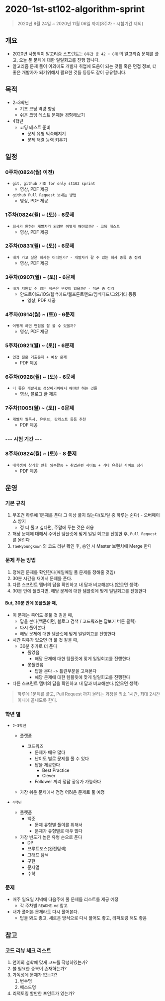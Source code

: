 # 2020-1st-st102-algorithm-sprint

> 2020년 8월 24일 ~ 2020년 11월 06일 까지(8주차 - 시험기간 제외)



## 개요

* 2020년 사통백이 알고리즘 스프린트는 `8주간 총 42 + 8개` 의 알고리즘 문제를 풀고, 오늘 푼 문제에 대한 일일회고를 진행 합니다.
* 알고리즘 문제 풀이 이외에도 개발자 취업에 도움이 되는 것들 혹은 면접 정보, 더 좋은 개발자가 되기위해서 필요한 것들 등등도 같이 공유합니다.

## 목적

* 2~3학년
  * 기초 코딩 역량 향상
  * 쉬운 코딩 테스트 문제들 경험해보기
* 4학년
  * 코딩 테스트 준비
    * 문제 유형 익숙해지기
    * 문제 해결 능력 키우기



## 일정

### 0주차(0824(월) 이전)

* `git, github 기초 for only st102 sprint`
  * 영상, PDF 제공
* `github Pull Request 보내는 방법`
  * 영상, PDF 제공

### 1주차(0824(월) ~ (토)) - 6문제

* `회사가 원하는 개발자가 되려면 어떻게 해야할까? - 코딩 테스트`
  * 영상, PDF 제공

### 2주차(0831(월) ~ (토)) - 6문제

* `내가 가고 싶은 회사는 어디인가? - 개발자가 갈 수 있는 회사 종류 총 정리`
  * 영상, PDF 제공

### 3주차(0907(월) ~ (토)) - 6문제

* `내가 지원할 수 있는 직군은 무엇이 있을까? - 직군 총 정리`
  * 안드로이드/IOS/웹백에드/웹프론트엔드/임베디드/그외기타 등등
    * 영상, PDF 제공

### 4주차(0914(월) ~ (토)) - 6문제

* `어떻게 하면 면접을 잘 볼 수 있을까?`
  * 영상, PDF 제공

### 5주차(0921(월) ~ (토)) - 6문제

* `면접 질문 기출문제 + 예상 문제`
  * PDF 제공

### 6주차(0928(월) ~ (토)) - 6문제

* `더 좋은 개발자로 성장하기위해서 해야만 하는 것들`
  * 영상, 블로그 글 제공

### 7주차(1005(월) ~ (토)) - 6문제

* `개발자 필독서, 유투브, 팟캐스트 등등 추천`
  * PDF 제공



### --- 시험 기간 ---



### 8주차(0824(월) ~ (토)) - 8 문제

* `대학생이 참가할 만한 외부활동 + 취업관련 사이트 + 기타 유용한 사이트 정리`
  * PDF 제공

## 운영

### 기본 규칙

1. 무조건 하루에 1문제를 푼다 그 이상 풀지 않는다(토/일 중 하루는 쉰다) - 오버페이스 방지
   * 정 더 풀고 싶다면, 주말에 푸는 것은 허용
2. 해당 문제에 대해서 주어진 템플릿에 맞게 일일 회고를 진행한 후, `Pull Request` 를 올린다
3. `TaeHyoungKown` 의 코드 리뷰 확인 후, 승인 시 Master 브랜치에 Merge 한다

### 문제 푸는 방법

1. 정해진 문제를 확인한다(매일매일 풀 문제를 정해줄 것임)
2. 30분 시간을 재어서 문제를 푼다.
3. 다른 스프린트 멤버의 답을 확인하고 내 답과 비교해본다.(없으면 생략)
4. 30분 안에 풀었다면, 해당 문제에 대한 템플릿에 맞게 일일회고를 진행한다



#### But, 30분 안에 못풀었을 때,

* 이 문제는 죽어도 못풀 것 같을 때,
  * 답을 본다(백준이면, 블로그 검색 / 코드워즈는 답보기 버튼 클릭)
  * 다시 풀어본다
  * 해당 문제에 대한 템플릿에 맞게 일일회고를 진행한다
* 시간 여유가 있으면 더 풀 것 같을 때,
  * 30분 추가로 더 푼다
    * 풀었음
      * 해당 문제에 대한 템플릿에 맞게 일일회고를 진행한다
    * 못풀었음
      * 답을 본다 -> 틀린부분을 고쳐본다
      * 해당 문제에 대한 템플릿에 맞게 일일회고를 진행한다
* 다른 스프린트 멤버의 답을 확인하고 내 답과 비교해본다.(없으면 생략)

> 하루에 1문제를 풀고, Pull Request 까지 올리는 과정을 최소 1시간, 최대 2시간 이내에 끝내도록 한다.



### 학년 별

* `2~3학년`

  * 플랫폼

    * 코드워즈
      * 문제가 매우 많다
      * 난이도 별로 문제를 풀 수 있다
      * 답을 제공한다
        * Best Practice
        * Clever
      * Follower 끼리 정답 공유가 가능하다

  * 가장 쉬운 문제에서 점점 어려운 문제로 풀 예정

    

* `4학년`

  * 플랫폼
    * 백준
      * 문제 유형별 풀이를 위해서
      * 문제가 유형별로 매우 많다
  * 가장 빈도가 높은 유형 순으로 푼다
    * DP
    * 브루트포스(완전탐색)
    * 그래프 탐색
    * 구현
    * 문자열
    * 수학



### 문제

* 매주 일요일 저녁에 다음주에 풀 문제들 리스트를 제공 예정
  * 각 주차별 `README.md` 참고
* 내가 풀어본 문제라도 다시 풀어본다.
  * 답을 봐도 좋고, 새로운 방식으로 다시 풀어도 좋고, 리팩토링 해도 좋음





## 참고

### 코드 리뷰 체크 리스트

1. 언어의 철학에 맞게 코드를 작성하였는가?
2. 불 필요한 중복이 존재하는가?
3. 가독성에 문제가 없는가?
   1. 변수명
   2. 메소드명
4. 리팩토링 할만한 포인트가 있는가?

